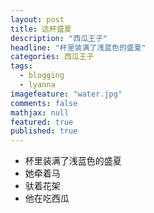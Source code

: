 ```yaml
---
layout: post
title: 这杯盛夏
description: "西瓜王子"
headline: "杯里装满了浅蓝色的盛夏"
categories: 西瓜王子
tags:
  - blogging
  - lyanna
imagefeature: "water.jpg"
comments: false
mathjax: null
featured: true
published: true
---
```


- 杯里装满了浅蓝色的盛夏
- 她牵着马
- 驮着花架
- 他在吃西瓜
